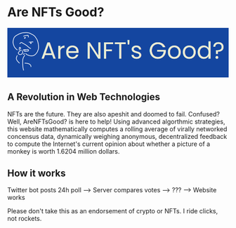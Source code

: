 # Are NFTs Good?
![logo](frontend/areNFTsGood.png)
## A Revolution in Web Technologies
NFTs are the future. They are also apeshit and doomed to fail. Confused? Well, AreNFTsGood? is here to help! Using advanced algorthmic strategies, this website mathematically computes a rolling average of virally networked concensus data, dynamically weighing anonymous, decentralized feedback to compute the Internet's current opinion about whether a picture of a monkey is worth 1.6204 million dollars.

## How it works
Twitter bot posts 24h poll --> Server compares votes --> ??? --> Website works

Please don't take this as an endorsement of crypto or NFTs. I ride clicks, not rockets.